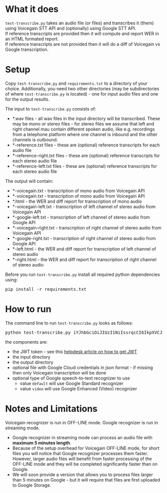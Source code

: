 # What it does #
`test-transcribe.py` takes an audio file (or files) and transcribes it (them) using Voicegain STT API and (optionally) using Google STT API.</br>
If reference transcripts are provided then it will compute and report WER in an HTML formated report.</br>
If reference transcripts are not provided then it will do a diff of Voicegain vs Google transcription.

# Setup #
Copy `test-transcribe.py` and `requirements.txt` to a directory of your choice. 
Additionally, you need two other directories (may be subdirectories of where `test-transcribe.py` is located) - one for input audio files and one for the output results.

The input to `test-transcribe.py` consists of:
* *.wav files - all wav files in the input directory will be transcribed. These may be mono or stereo files - for stereo files we assume that left and right channel mau contain different spoken audio, like e.g. recordings from a telephone platform where one channel is inbound and the other channels is outbound.
* *-reference.txt files - these are (optional) reference transcripts for each audio file
* *-reference-right.txt files - these are (optional) reference transcripts for each stereo audio file
* *-reference-left.txt files - these are (optional) reference transcripts for each stereo audio file

The output will contain:
* *-voicegain.txt - transcription of mono audio from Voicegain API
* *-voicegain.txt - transcription of mono audio from Voicegain API
* *.html - the WER and diff report for transcription of mono audio
* *-voicegain-left.txt - transcription of left channel of stereo audio from Voicegain API
* *-google-left.txt - transcription of left channel of stereo audio from Google API
* *-voicegain-right.txt - transcription of right channel of stereo audio from Voicegain API
* *-google-right.txt - transcription of right channel of stereo audio from Google API
* *-left.html - the WER and diff report for transcription of left channel of stereo audio 
* *-right.html - the WER and diff report for transcription of right channel of stereo audio 

Before you run `test-transcribe.py` install all required python dependencies using:
<pre>
pip install -r requirements.txt
</pre>

# How to run #

The command line to run `test-transcribe.py` looks as follows:
<pre>
python test-transcribe.py iYJhbGciOiJIUzI1NiIssrqcCI6IkpXVCJ9.eyJhdWQiOiJodHRwczovL2Fwspun32ljZWdhaW4uYWkvdjEiLCJzdWIiOiJiZDE0ZmQ5NC0wYdjj7aTRjOWEtODJlZS1jY2YwZGJlZjY3MjkifQ.K5hBcjZCksjaFXR7MWMclGKvuQeXFTFhvGSwmwoiA6z input/ output/ acme-dev-3093553eb66c.json default
</pre>
the components are:
* the JWT token - see this [helpdesk article on how to get JWT](https://support.voicegain.ai/hc/en-us/articles/360028023691-JWT-Authentication)
* the input directory
* the output directory
* optional file with Google Cloud credentials in json format - if missing then only Voicegain transcription will be done
* optional type of Google speech-to-text recognizer to use
  * value `default` will use Google Standard recognizer
  * value `video` will use Google Enhanced (Video) recognizer 

# Notes and Limitations #

Voicegain recognizer is run in OFF-LINE mode. Google recognizer is run in streaming mode.

* Google recognizer in streaming mode can process an audio file with **maximum 5 minutes length**.
* Because of the setup overhead for Voicegain OFF-LINE mode, for short files you will notice that Google recognizer processes them faster. However, larger audio files will benefit from faster processing of the OFF-LINE mode and they will be completed significantly faster than on Google.
* We will soon provide a version that allows you to process files larger than 5 minutes on Google - but it will require that files are first uploaded to Google Storage.

